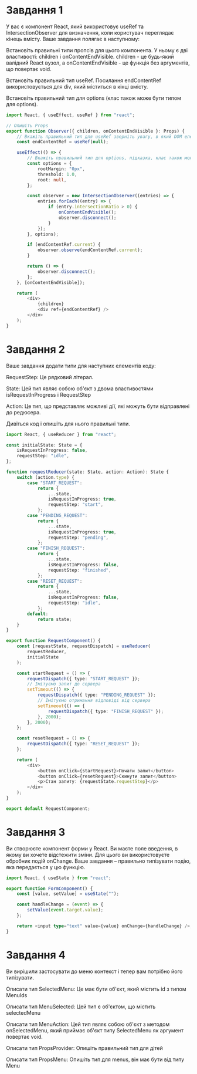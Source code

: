 # Завдання 1

У вас є компонент React, який використовує useRef та IntersectionObserver для визначення, коли користувач переглядає кінець вмісту. Ваше завдання полягає в наступному:

Встановіть правильні типи пропсів для цього компонента. У ньому є дві властивості: children і onContentEndVisible. children - це будь-який валідний React вузол, а onContentEndVisible - це функція без аргументів, що повертає void.

Встановіть правильний тип useRef. Посилання endContentRef використовується для div, який міститься в кінці вмісту.

Встановіть правильний тип для options (клас також може бути типом для options).

```ts
import React, { useEffect, useRef } from "react";

// Опишіть Props
export function Observer({ children, onContentEndVisible }: Props) {
    // Вкажіть правильний тип для useRef зверніть увагу, в який DOM елемент ми його передаємо
    const endContentRef = useRef(null);

    useEffect(() => {
        // Вкажіть правильний тип для options, підказка, клас також можна вказувати як тип
        const options = {
            rootMargin: "0px",
            threshold: 1.0,
            root: null,
        };

        const observer = new IntersectionObserver((entries) => {
            entries.forEach((entry) => {
                if (entry.intersectionRatio > 0) {
                    onContentEndVisible();
                    observer.disconnect();
                }
            });
        }, options);

        if (endContentRef.current) {
            observer.observe(endContentRef.current);
        }

        return () => {
            observer.disconnect();
        };
    }, [onContentEndVisible]);

    return (
        <div>
            {children}
            <div ref={endContentRef} />
        </div>
    );
}
```

# Завдання 2

Ваше завдання додати типи для наступних елементів коду:

RequestStep: Це рядковий літерал.

State: Цей тип являє собою об'єкт з двома властивостями isRequestInProgress і RequestStep

Action: Це тип, що представляє можливі дії, які можуть бути відправлені до редюсера.

Дивіться код і опишіть для нього правильні типи.

```ts
import React, { useReducer } from "react";

const initialState: State = {
    isRequestInProgress: false,
    requestStep: "idle",
};

function requestReducer(state: State, action: Action): State {
    switch (action.type) {
        case "START_REQUEST":
            return {
                ...state,
                isRequestInProgress: true,
                requestStep: "start",
            };
        case "PENDING_REQUEST":
            return {
                ...state,
                isRequestInProgress: true,
                requestStep: "pending",
            };
        case "FINISH_REQUEST":
            return {
                ...state,
                isRequestInProgress: false,
                requestStep: "finished",
            };
        case "RESET_REQUEST":
            return {
                ...state,
                isRequestInProgress: false,
                requestStep: "idle",
            };
        default:
            return state;
    }
}

export function RequestComponent() {
    const [requestState, requestDispatch] = useReducer(
        requestReducer,
        initialState
    );

    const startRequest = () => {
        requestDispatch({ type: "START_REQUEST" });
        // Імітуємо запит до сервера
        setTimeout(() => {
            requestDispatch({ type: "PENDING_REQUEST" });
            // Імітуємо отримання відповіді від сервера
            setTimeout(() => {
                requestDispatch({ type: "FINISH_REQUEST" });
            }, 2000);
        }, 2000);
    };

    const resetRequest = () => {
        requestDispatch({ type: "RESET_REQUEST" });
    };

    return (
        <div>
            <button onClick={startRequest}>Почати запит</button>
            <button onClick={resetRequest}>Скинути запит</button>
            <p>Стан запиту: {requestState.requestStep}</p>
        </div>
    );
}

export default RequestComponent;
```

# Завдання 3

Ви створюєте компонент форми у React. Ви маєте поле введення, в якому ви хочете відстежити зміни. Для цього ви використовуєте обробник подій onChange. Ваше завдання – правильно типізувати подію, яка передається у цю функцію.

```ts
import React, { useState } from "react";

export function FormComponent() {
    const [value, setValue] = useState("");

    const handleChange = (event) => {
        setValue(event.target.value);
    };

    return <input type="text" value={value} onChange={handleChange} />;
}
```

# Завдання 4

Ви вирішили застосувати до меню контекст і тепер вам потрібно його типізувати.

Описати тип SelectedMenu: Це має бути об'єкт, який містить id з типом MenuIds

Описати тип MenuSelected: Цей тип є об'єктом, що містить selectedMenu

Описати тип MenuAction: Цей тип являє собою об'єкт з методом onSelectedMenu, який приймає об'єкт типу SelectedMenu як аргумент повертає void.

Описати тип PropsProvider: Опишіть правильний тип для дітей

Описати тип PropsMenu: Опишіть тип для menus, він має бути від типу Menu

